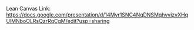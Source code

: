 
Lean Canvas Link: https://docs.google.com/presentation/d/14Myr1SNC4NqDNSMqhvvizvXHqUlMNboOLRsQzrRqCgM/edit?usp=sharing

